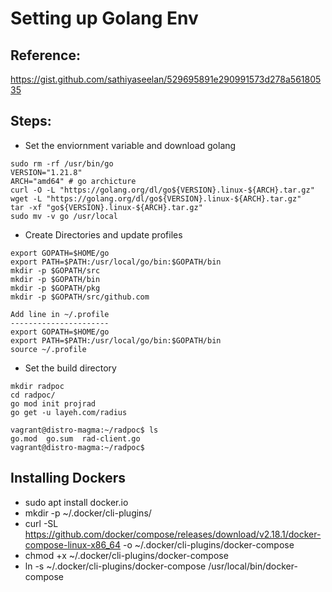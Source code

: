 # Setting up Golang Env

## Reference: 
https://gist.github.com/sathiyaseelan/529695891e290991573d278a56180535

## Steps:
* Set the enviornment variable and download golang
```
sudo rm -rf /usr/bin/go
VERSION="1.21.8"
ARCH="amd64" # go archicture
curl -O -L "https://golang.org/dl/go${VERSION}.linux-${ARCH}.tar.gz"
wget -L "https://golang.org/dl/go${VERSION}.linux-${ARCH}.tar.gz"
tar -xf "go${VERSION}.linux-${ARCH}.tar.gz"
sudo mv -v go /usr/local
```

* Create Directories and update profiles
```
export GOPATH=$HOME/go
export PATH=$PATH:/usr/local/go/bin:$GOPATH/bin
mkdir -p $GOPATH/src
mkdir -p $GOPATH/bin
mkdir -p $GOPATH/pkg
mkdir -p $GOPATH/src/github.com

Add line in ~/.profile
----------------------
export GOPATH=$HOME/go
export PATH=$PATH:/usr/local/go/bin:$GOPATH/bin
source ~/.profile
```

* Set the build directory
```
mkdir radpoc
cd radpoc/
go mod init projrad
go get -u layeh.com/radius

vagrant@distro-magma:~/radpoc$ ls
go.mod  go.sum  rad-client.go
vagrant@distro-magma:~/radpoc$
```

## Installing Dockers
* sudo apt  install docker.io
* mkdir -p ~/.docker/cli-plugins/
* curl -SL https://github.com/docker/compose/releases/download/v2.18.1/docker-compose-linux-x86_64 -o ~/.docker/cli-plugins/docker-compose
* chmod +x ~/.docker/cli-plugins/docker-compose
* ln -s ~/.docker/cli-plugins/docker-compose /usr/local/bin/docker-compose



